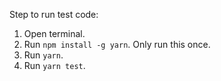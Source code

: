 Step to run test code:
1. Open terminal.
2. Run `npm install -g yarn`. Only run this once.
3. Run `yarn`.
4. Run `yarn test`.
